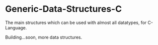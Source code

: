 Generic-Data-Structures-C
=========================

The main structures which can be used with almost all datatypes, for C-Language.


Building...soon, more data structures.
